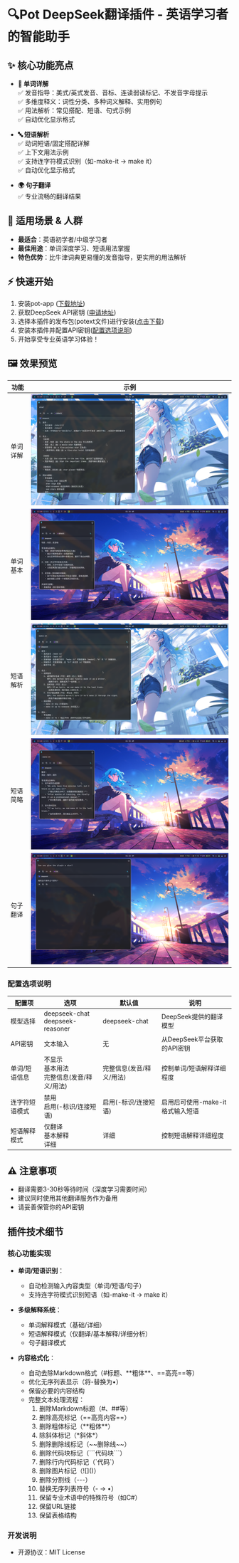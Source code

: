 # 🔍Pot DeepSeek翻译插件 - 英语学习者的智能助手

## ✨ 核心功能亮点
- **📖 单词详解**  
  ✅ 发音指导：美式/英式发音、音标、连读弱读标记、不发音字母提示  
  ✅ 多维度释义：词性分类、多种词义解释、实用例句  
  ✅ 用法解析：常见搭配、短语、句式示例  
  ✅ 自动优化显示格式  

- **🔤 短语解析**  
  ✅ 动词短语/固定搭配详解  
  ✅ 上下文用法示例  
  ✅ 支持连字符模式识别（如-make-it → make it）  
  ✅ 自动优化显示格式  

- **🌍 句子翻译**  
  ✅ 专业流畅的翻译结果  

## 🎯 适用场景 & 人群
- **最适合**：英语初学者/中级学习者  
- **最佳用途**：单词深度学习、短语用法掌握  
- **特色优势**：比牛津词典更易懂的发音指导，更实用的用法解析  

## ⚡ 快速开始
1. 安装pot-app ([下载地址](https://github.com/pot-app/pot-app))
2. 获取DeepSeek API密钥 ([申请地址](https://platform.deepseek.com/usage))
3. 选择本插件的发布包(potext文件)进行安装([点击下载](https://github.com/Erenind/pot-app-translate-plugin-deepseek/releases/download/v1.0.0/plugin.Erenind.deepseek.potext))
4. 安装本插件并配置API密钥([配置选项说明](#配置选项说明))
5. 开始享受专业英语学习体验！

## 🖼️ 效果预览
| 功能 | 示例 |
|------|------|
| 单词详解 | ![单词/详细](screenshots/star.png) |
| 单词基本 | ![短语/基本](screenshots/star2.png) |
| 短语解析 | ![短语/详细](screenshots/make-it.png) | 
| 短语简略 | ![句子](screenshots/make-it2.png) |
| 句子翻译 | ![句子](screenshots/sentence.png) |

### 配置选项说明
| 配置项 | 选项 | 默认值 | 说明 |
|--------|------|--------|------|
| 模型选择 | deepseek-chat<br>deepseek-reasoner | deepseek-chat | DeepSeek提供的翻译模型 |
| API密钥 | 文本输入 | 无 | 从DeepSeek平台获取的API密钥 |
| 单词/短语信息 | 不显示<br> 基本用法<br> 完整信息(发音/释义/用法) | 完整信息(发音/释义/用法) | 控制单词/短语解释详细程度 |
| 连字符短语模式 | 禁用<br> 启用(-标识/连接短语) | 启用(-标识/连接短语) | 启用后可使用-make-it格式输入短语 |
| 短语解释模式 | 仅翻译<br> 基本解释<br> 详细 | 详细 | 控制短语解释详细程度 |


## ⚠️ 注意事项
- 翻译需要3-30秒等待时间（深度学习需要时间）
- 建议同时使用其他翻译服务作为备用
- 请妥善保管你的API密钥

## 插件技术细节

### 核心功能实现
- **单词/短语识别**：
  - 自动检测输入内容类型（单词/短语/句子）
  - 支持连字符模式识别短语（如-make-it → make it）

- **多级解释系统**：
  - 单词解释模式（基础/详细）
  - 短语解释模式（仅翻译/基本解释/详细分析）
  - 句子翻译模式

- **内容格式化**：
  - 自动去除Markdown格式（#标题、\*\*粗体\*\*、\=\=高亮\=\=等）
  - 优化无序列表显示（将-替换为•）
  - 保留必要的内容结构
  - 完整文本处理流程：
    1. 删除Markdown标题（#、##等）
    3. 删除高亮标记（\=\=高亮内容\=\=）
    4. 删除粗体标记（\*\*粗体\*\*）
    5. 除斜体标记（\*斜体\*）
    6. 删除删除线标记（\~\~删除线\~\~）
    7. 删除代码块标记（\`\`\`代码块\`\`\`）
    8. 删除行内代码标记（\`代码\`）
    9. 删除图片标记（\!\[\]\(\)）
    10. 删除分割线（\---）
    11. 替换无序列表符号（- → •）
    12. 保留专业术语中的特殊符号（如C#）
    13. 保留URL链接
    14. 保留表格结构

### 开发说明
- 开源协议：MIT License
